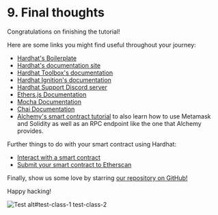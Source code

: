 # 9. Final thoughts

Congratulations on finishing the tutorial!

Here are some links you might find useful throughout your journey:

- [Hardhat's Boilerplate](https://github.com/NomicFoundation/hardhat-boilerplate)
- [Hardhat's documentation site](/docs/)
- [Hardhat Toolbox's documentation](/hardhat-runner/plugins/nomicfoundation-hardhat-toolbox)
- [Hardhat Ignition's documentation](/ignition)
- [Hardhat Support Discord server](/discord)
- [Ethers.js Documentation](https://docs.ethers.org/v6/)
- [Mocha Documentation](https://mochajs.org/)
- [Chai Documentation](https://www.chaijs.com/)
- [Alchemy's smart contract tutorial](https://docs.alchemy.com/docs/hello-world-smart-contract) to also learn how to use Metamask and Solidity as well as an RPC endpoint like the one that Alchemy provides.

Further things to do with your smart contract using Hardhat:

- [Interact with a smart contract](https://docs.alchemy.com/docs/interacting-with-a-smart-contract)
- [Submit your smart contract to Etherscan](https://docs.alchemy.com/docs/submitting-your-smart-contract-to-etherscan)

Finally, show us some love by starring [our repository on GitHub!](https://github.com/NomicFoundation/hardhat)️

Happy hacking!

![Test alt#test-class-1 test-class-2](/cool-hardhat.svg)
